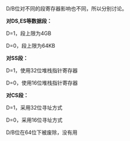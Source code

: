 
D/B位对不同的段寄存器影响也不同，所以分别讨论。

**对DS,ES等数据段：**

D=1，段上限为4GB

D=0，段上限为64KB

**对SS段：**

D=1，使用32位堆栈指针寄存器

D=0，使用16位堆栈指针寄存器

**对CS段：**

D=1，采用32位寻址方式

D=0，采用16位寻址方式

D/B位在64位下被废除，没有用
